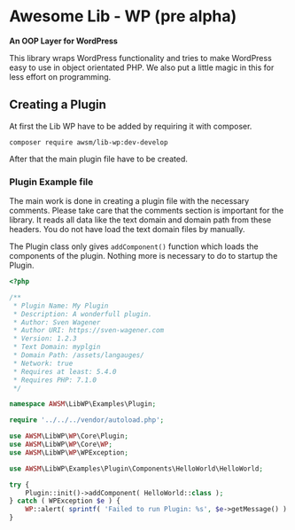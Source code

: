 # Awesome Lib - WP (pre alpha)
**An OOP Layer for WordPress**

This library wraps WordPress functionality and tries to make WordPress easy to use in object orientated PHP. 
We also put a little magic in this for less effort on programming.

## Creating a Plugin

At first the Lib WP have to be added by requiring it with composer.

```composer require awsm/lib-wp:dev-develop```

After that the main plugin file have to be created.

### Plugin Example file

The main work is done in creating a plugin file with the necessary comments. Please take care that 
the comments section is important for the library. It reads all data like the text domain and 
domain path from these headers. You do not have load the text domain files by manually.

The Plugin class only gives  ```addComponent()``` function which loads the components of the plugin.
Nothing more is necessary to do to startup the Plugin.

```php
<?php

/**
 * Plugin Name: My Plugin
 * Description: A wonderfull plugin.
 * Author: Sven Wagener
 * Author URI: https://sven-wagener.com
 * Version: 1.2.3
 * Text Domain: myplgin
 * Domain Path: /assets/langauges/
 * Network: true
 * Requires at least: 5.4.0
 * Requires PHP: 7.1.0
 */

namespace AWSM\LibWP\Examples\Plugin;

require '../../../vendor/autoload.php';

use AWSM\LibWP\WP\Core\Plugin;
use AWSM\LibWP\WP\Core\WP;
use AWSM\LibWP\WP\WPException;

use AWSM\LibWP\Examples\Plugin\Components\HelloWorld\HelloWorld;

try {
    Plugin::init()->addComponent( HelloWorld::class );
} catch ( WPException $e ) {
    WP::alert( sprintf( 'Failed to run Plugin: %s', $e->getMessage() ) );
}
```

### 

